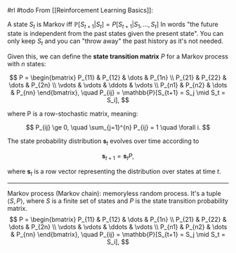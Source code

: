 #rl #todo 
From [[Reinforcement Learning Basics]]:
>
A state $S_t$ is Markov iff  $\mathbb P[S_{t+1}|S_t]=P[S_{t+1}|S_1,\dots,S_t]$
In words "the future state is independent from the past states given the present state". You can only keep $S_t$ and you can "throw away" the past history as it's not needed.

Given this, we can define the **state transition matrix** $P$ for a Markov process with $n$ states:

$$
P =
\begin{bmatrix}
P_{11} & P_{12} & \dots & P_{1n} \\
P_{21} & P_{22} & \dots & P_{2n} \\
\vdots & \vdots & \ddots & \vdots \\
P_{n1} & P_{n2} & \dots & P_{nn}
\end{bmatrix}, \quad
P_{ij} = \mathbb{P}[S_{t+1} = S_j \mid S_t = S_i],
$$

where P is a row-stochastic matrix, meaning:

$$
P_{ij} \ge 0, \quad \sum_{j=1}^{n} P_{ij} = 1 \quad \forall i.
$$

The state probability distribution $\mathbf{s}_t$ evolves over time according to

$$
\mathbf{s}_{t+1} = \mathbf{s}_t P,
$$

where $\mathbf{s}_t$ is a row vector representing the distribution over states at time $t$.

---

Markov process (Markov chain): memoryless random process.
It's a tuple $\langle S,P\rangle$, where $S$ is a finite set of states and $P$ is the state transition probability matrix.
$$
P =
\begin{bmatrix}
P_{11} & P_{12} & \dots & P_{1n} \\
P_{21} & P_{22} & \dots & P_{2n} \\
\vdots & \vdots & \ddots & \vdots \\
P_{n1} & P_{n2} & \dots & P_{nn}
\end{bmatrix}, \quad
P_{ij} = \mathbb{P}[S_{t+1} = S_j \mid S_t = S_i],
$$

